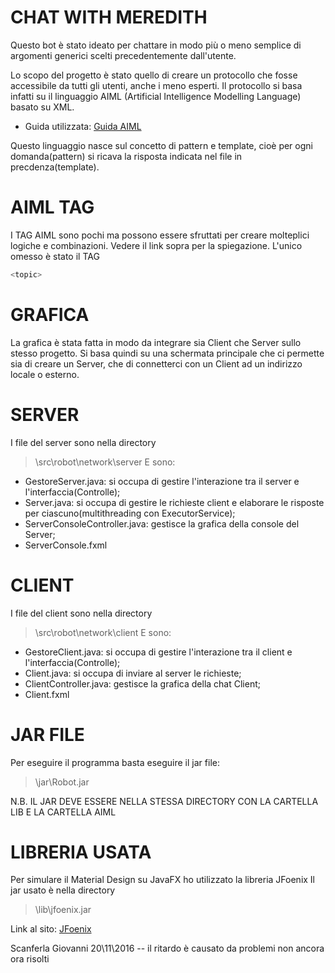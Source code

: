 # CHAT WITH MEREDITH

Questo bot è stato ideato per chattare in modo più o meno semplice di argomenti generici scelti precedentemente dall'utente.

Lo scopo del progetto è stato quello di creare un protocollo che fosse accessibile da tutti gli utenti, anche i meno esperti.
Il protocollo si basa infatti su il linguaggio AIML (Artificial Intelligence Modelling Language) basato su XML.

  - Guida utilizzata: [Guida AIML]

Questo linguaggio nasce sul concetto di pattern e template, cioè per ogni domanda(pattern) si ricava la risposta indicata nel file in precdenza(template).

# AIML TAG
I TAG AIML sono pochi ma possono essere sfruttati per creare molteplici logiche e combinazioni. Vedere il link sopra per la spiegazione. L'unico omesso è stato il TAG 
```sh
<topic>
```
# GRAFICA
La grafica è stata fatta in modo da integrare sia Client che Server sullo stesso progetto. Si basa quindi su una schermata principale che ci permette sia di creare un Server, che di connetterci con un Client ad un indirizzo locale o esterno.

# SERVER
I file del server sono nella directory
>\src\robot\network\server
E sono:
- GestoreServer.java: si occupa di gestire l'interazione tra il server e l'interfaccia(Controlle);
- Server.java: si occupa di gestire le richieste client e elaborare le risposte per ciascuno(multithreading con ExecutorService);
- ServerConsoleController.java: gestisce la grafica della console del Server;
- ServerConsole.fxml

# CLIENT
I file del client sono nella directory
>\src\robot\network\client
E sono:
- GestoreClient.java: si occupa di gestire l'interazione tra il client e l'interfaccia(Controlle);
- Client.java: si occupa di inviare al server le richieste;
- ClientController.java: gestisce la grafica della chat Client;
- Client.fxml

# JAR FILE
Per eseguire il programma basta eseguire il jar file:
>\jar\Robot.jar

N.B. IL JAR DEVE ESSERE NELLA STESSA DIRECTORY CON LA CARTELLA LIB E LA CARTELLA AIML

# LIBRERIA USATA
Per simulare il Material Design su JavaFX ho utilizzato la libreria JFoenix
Il jar usato è nella directory
>\lib\jfoenix.jar

Link al sito: [JFoenix]

Scanferla Giovanni 20\11\2016 -- il ritardo è causato da  problemi non ancora ora risolti

   [Guida AIML]: <https://www.tutorialspoint.com/aiml/>
   [JFoenix]: <http://jfoenix.com/>
